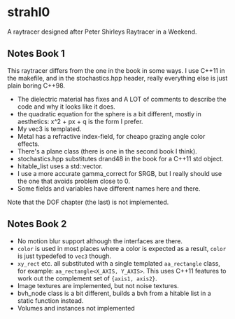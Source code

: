# strahl0
A raytracer designed after Peter Shirleys Raytracer in a Weekend.

## Notes Book 1
This raytracer differs from the one in the book in some ways. I use C++11 in 
the makefile, and in the stochastics.hpp header, really everything else is 
just plain boring C++98.

 - The dielectric material has fixes and A LOT of comments to describe the code
   and why it looks like it does.
 - the quadratic equation for the sphere is a bit different, mostly 
   in aesthetics: x^2 + px + q is the form I prefer.
 - My vec3 is templated.
 - Metal has a refractive index-field, for cheapo grazing angle color effects.
 - There's a plane class (there is one in the second book I think).
 - stochastics.hpp substitutes drand48 in the book for a C++11 std object.
 - hitable_list uses a std::vector.
 - I use a more accurate gamma_correct for SRGB, but I really should use the 
   one that avoids problem close to 0.
 - Some fields and variables have different names here and there.

Note that the DOF chapter (the last) is not implemented.

## Notes Book 2
  - No motion blur support although the interfaces are there.
  - `color` is used in most places where a color is expected as a result,
    `color` is just typedefed to `vec3` though.
  - `xy_rect` etc. all substituted with a single templated `aa_rectangle` class,
    for example: `aa_rectangle<X_AXIS, Y_AXIS>`. This uses C++11 features to 
    work out the complement set of `{axis1, axis2}`.
  - Image textures are implemented, but not noise textures.
  - bvh_node class is a bit different, builds a bvh from a hitable list in a 
    static function instead.
  - Volumes and instances not implemented
